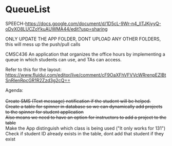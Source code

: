 # QueueList

SPEECH-https://docs.google.com/document/d/1D5cL-9Wr-n4_llTJKjyyQ-oDvXO8LUCZoYkuAUWMA44/edit?usp=sharing

ONLY UPDATE THE APP FOLDER, DONT UPLOAD ANY OTHER FOLDERS, this will mess up the push/pull calls

CMSC436
An application that organizes the office hours by implementing a queue in which students can use, and TAs can access. 

Refer to this for the layout: https://www.fluidui.com/editor/live/comment/cF9OaXFhVFVVcWRrenpEZlBtSnRlenRpcGR1R2Zzd3g2cQ==

Agenda: <br /><br />
    <strike>Create SMS (Text message) notification if the student will be helped.</strike> <br />
    <strike>Create a table for spinner in database so we can dynamically add projects to the spinner for student application </strike><br />
        <strike>Also means we need to have an option for instructors to add a project to the table</strike> <br />
    Make the App distinguish which class is being used ("It only works for 131") <br />
    Check if student ID already exists in the table, dont add that student if they exist <br />
